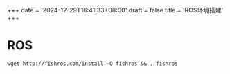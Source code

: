+++
date = '2024-12-29T16:41:33+08:00'
draft = false
title = 'ROS环境搭建'
+++


# ROS
```shell
wget http://fishros.com/install -O fishros && . fishros
```